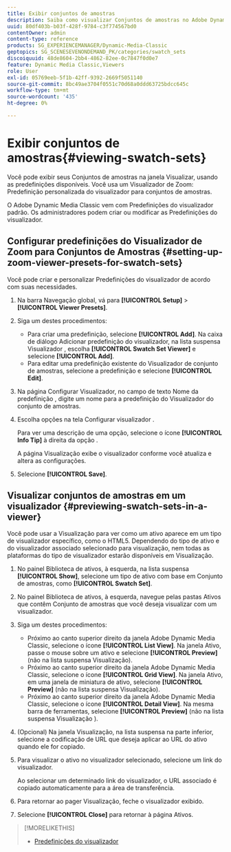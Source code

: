 ```yaml
---
title: Exibir conjuntos de amostras
description: Saiba como visualizar Conjuntos de amostras no Adobe Dynamic Media Classic.
uuid: 80df403b-b03f-428f-9784-c3f774567bd0
contentOwner: admin
content-type: reference
products: SG_EXPERIENCEMANAGER/Dynamic-Media-Classic
geptopics: SG_SCENESEVENONDEMAND_PK/categories/swatch_sets
discoiquuid: 48de8604-2bb4-4862-82ee-0c7847f0d0e7
feature: Dynamic Media Classic,Viewers
role: User
exl-id: 05769eeb-5f1b-42ff-9392-2669f5051140
source-git-commit: 8bc49ae3704f0551c70d68a0ddd63725bdcc645c
workflow-type: tm+mt
source-wordcount: '435'
ht-degree: 0%

---
```


# Exibir conjuntos de amostras{#viewing-swatch-sets}

Você pode exibir seus Conjuntos de amostras na janela Visualizar, usando as predefinições disponíveis. Você usa um Visualizador de Zoom: Predefinição personalizada do visualizador para conjuntos de amostras.

O Adobe Dynamic Media Classic vem com Predefinições do visualizador padrão. Os administradores podem criar ou modificar as Predefinições do visualizador.

## Configurar predefinições do Visualizador de Zoom para Conjuntos de Amostras {#setting-up-zoom-viewer-presets-for-swatch-sets}

Você pode criar e personalizar Predefinições do visualizador de acordo com suas necessidades.

1. Na barra Navegação global, vá para **[!UICONTROL Setup]** > **[!UICONTROL Viewer Presets]**.
1. Siga um destes procedimentos:

   * Para criar uma predefinição, selecione **[!UICONTROL Add]**. Na caixa de diálogo Adicionar predefinição do visualizador, na lista suspensa Visualizador , escolha **[!UICONTROL Swatch Set Viewer]** e selecione **[!UICONTROL Add]**.
   * Para editar uma predefinição existente do Visualizador de conjunto de amostras, selecione a predefinição e selecione **[!UICONTROL Edit]**.

1. Na página Configurar Visualizador, no campo de texto Nome da predefinição , digite um nome para a predefinição do Visualizador do conjunto de amostras.
1. Escolha opções na tela Configurar visualizador .

   Para ver uma descrição de uma opção, selecione o ícone **[!UICONTROL Info Tip]** à direita da opção .

   A página Visualização exibe o visualizador conforme você atualiza e altera as configurações.

1. Selecione **[!UICONTROL Save]**.

## Visualizar conjuntos de amostras em um visualizador {#previewing-swatch-sets-in-a-viewer}

Você pode usar a Visualização para ver como um ativo aparece em um tipo de visualizador específico, como o HTML5. Dependendo do tipo de ativo e do visualizador associado selecionado para visualização, nem todas as plataformas do tipo de visualizador estarão disponíveis em Visualização.

1. No painel Biblioteca de ativos, à esquerda, na lista suspensa **[!UICONTROL Show]**, selecione um tipo de ativo com base em Conjunto de amostras, como **[!UICONTROL Swatch Set]**.
1. No painel Biblioteca de ativos, à esquerda, navegue pelas pastas Ativos que contêm Conjunto de amostras que você deseja visualizar com um visualizador.
1. Siga um destes procedimentos:

   * Próximo ao canto superior direito da janela Adobe Dynamic Media Classic, selecione o ícone **[!UICONTROL List View]**. Na janela Ativo, passe o mouse sobre um ativo e selecione **[!UICONTROL Preview]** (não na lista suspensa Visualização).
   * Próximo ao canto superior direito da janela Adobe Dynamic Media Classic, selecione o ícone **[!UICONTROL Grid View]**. Na janela Ativo, em uma janela de miniatura de ativo, selecione **[!UICONTROL Preview]** (não na lista suspensa Visualização).
   * Próximo ao canto superior direito da janela Adobe Dynamic Media Classic, selecione o ícone **[!UICONTROL Detail View]**. Na mesma barra de ferramentas, selecione **[!UICONTROL Preview]** (não na lista suspensa Visualização ).

1. (Opcional) Na janela Visualização, na lista suspensa na parte inferior, selecione a codificação de URL que deseja aplicar ao URL do ativo quando ele for copiado.
1. Para visualizar o ativo no visualizador selecionado, selecione um link do visualizador.

   Ao selecionar um determinado link do visualizador, o URL associado é copiado automaticamente para a área de transferência.

1. Para retornar ao pager Visualização, feche o visualizador exibido.
1. Selecione **[!UICONTROL Close]** para retornar à página Ativos.

>[!MORELIKETHIS]
>
>* [Predefinições do visualizador](application-setup.md#viewer_presets)

